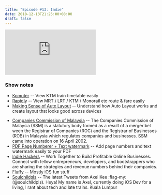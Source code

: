 ```yaml
---
title: "Episode #13: Indie"
date: 2018-12-13T21:25:00+08:00
draft: false
---
```


<div class="iframe-container">
<iframe class="video" src="https://www.youtube.com/embed/4CFZhPx_GkE" frameborder="0" allow="autoplay; encrypted-media" allowfullscreen></iframe>
</div>

### Show notes

* [Komuter](http://komuter.app/) -- View KTM train timetable easily
* [Rapidly](http://rapidkl.app/) -- View MRT / LRT / KTM / Monorail etc route & fare easily
* [Making Sense of Auto Layout](https://autolayout.fluffy.es/) -- Understand how Auto Layout works and create layout that looks good across devices
<!--more-->
* [Companies Commission of Malaysia](http://www.ssm.com.my/Pages/Home.aspx) -- ​The Companies Commission of Malaysia (SSM) is a statutory body formed as a result of a merger bet​​​ween the Registrar of Companies (ROC) and the Registrar of Businesses (ROB) in Malaysia which regulates companies and businesses. SSM came into operation on 16 April 2002.
* [PDF Page Numberer + Text watermark](https://pdfpagenumber.com/) -- Add page numbers and text watermark easily to your PDF
* [Indie Hackers](https://www.indiehackers.com/) -- Work Together to Build Profitable Online Businesses. Connect with fellow entrepreneurs, developers, and bootstrappers who are sharing the strategies and revenue numbers behind their companies.
* [Fluffy](https://fluffy.es/) -- Mostly iOS fun stuff
* [Soulchildpls](https://twitter.com/soulchildpls) -- The latest Tweets from Axel Kee :flag-my: (@soulchildpls). Heya! My name is Axel, currently doing iOS Dev for a living, I rant about tech and late trains. Kuala Lumpur

